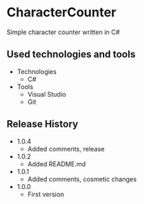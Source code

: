 # CharacterCounter
Simple character counter written in C#

## Used technologies and tools

* Technologies
    * C#
* Tools
    * Visual Studio
    * Git
    
## Release History

* 1.0.4
    * Added comments, release 
* 1.0.2
    * Added README.md
* 1.0.1
    * Added comments, cosmetic changes
* 1.0.0
    * First version
